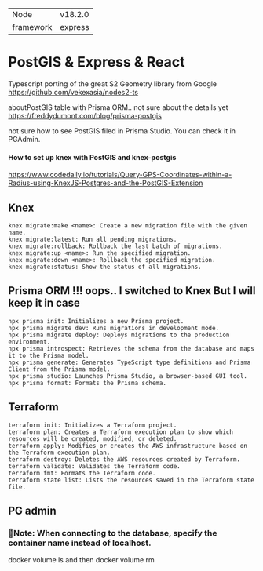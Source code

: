 |||
|---|---|
|Node|v18.2.0|
| framework|express|

# PostGIS & Express & React

Typescript porting of the great S2 Geometry library from Google
https://github.com/vekexasia/nodes2-ts

aboutPostGIS table with Prisma ORM.. not sure about the details yet
https://freddydumont.com/blog/prisma-postgis

not sure how to see PostGIS filed in Prisma Studio.  You can check it in PGAdmin. 

#### How to set up knex with PostGIS and knex-postgis
https://www.codedaily.io/tutorials/Query-GPS-Coordinates-within-a-Radius-using-KnexJS-Postgres-and-the-PostGIS-Extension


## Knex
```
knex migrate:make <name>: Create a new migration file with the given name.
knex migrate:latest: Run all pending migrations.
knex migrate:rollback: Rollback the last batch of migrations.
knex migrate:up <name>: Run the specified migration.
knex migrate:down <name>: Rollback the specified migration.
knex migrate:status: Show the status of all migrations.
```

## Prisma ORM !!! oops.. I switched to Knex  But I will keep it in case
```
npx prisma init: Initializes a new Prisma project.
npx prisma migrate dev: Runs migrations in development mode.
npx prisma migrate deploy: Deploys migrations to the production environment.
npx prisma introspect: Retrieves the schema from the database and maps it to the Prisma model.
npx prisma generate: Generates TypeScript type definitions and Prisma Client from the Prisma model.
npx prisma studio: Launches Prisma Studio, a browser-based GUI tool.
npx prisma format: Formats the Prisma schema.
```
## Terraform 

```
terraform init: Initializes a Terraform project.
terraform plan: Creates a Terraform execution plan to show which resources will be created, modified, or deleted.
terraform apply: Modifies or creates the AWS infrastructure based on the Terraform execution plan.
terraform destroy: Deletes the AWS resources created by Terraform.
terraform validate: Validates the Terraform code.
terraform fmt: Formats the Terraform code.
terraform state list: Lists the resources saved in the Terraform state file.
```

## PG admin

### 🚨Note: When connecting to the database, specify the container name instead of localhost.


docker volume ls and then docker volume rm <volume-name>
